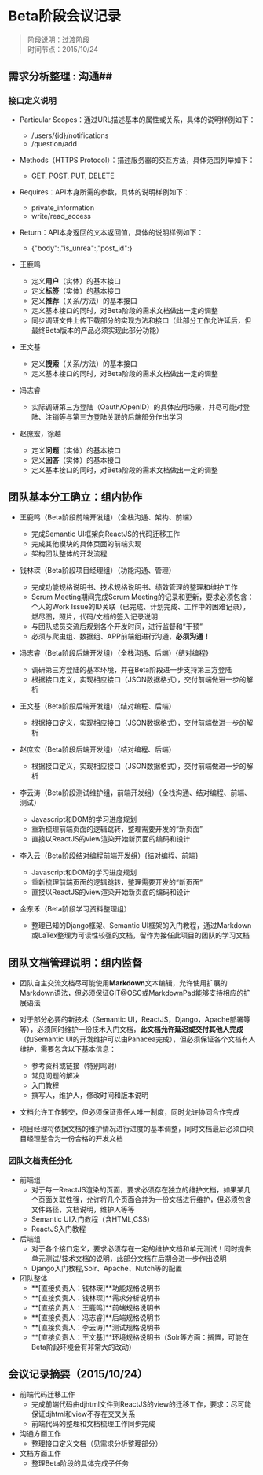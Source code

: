 # Beta阶段会议记录 #

> 阶段说明：过渡阶段  
> 时间节点：2015/10/24
  
## 需求分析整理 : 沟通##

### 接口定义说明 ###
+ Particular Scopes：通过URL描述基本的属性或关系，具体的说明样例如下：
  - /users/{id}/notifications
  - /question/add
+ Methods（HTTPS Protocol）：描述服务器的交互方法，具体范围列举如下：
  - GET, POST, PUT, DELETE
+ Requires：API本身所需的参数，具体的说明样例如下：
  - private_information
  - write/read_access
+ Return：API本身返回的文本返回值，具体的说明样例如下：
  - {"body":,"is_unrea":,"post_id":}

+ 王鹿鸣
	+ 定义**用户**（实体）的基本接口
	+ 定义**标签**（实体）的基本接口
	+ 定义**推荐**（关系/方法）的基本接口
	+ 定义基本接口的同时，对Beta阶段的需求文档做出一定的调整
	+ 同步调研文件上传下载部分的实现方法和接口（此部分工作允许延后，但最终Beta版本的产品必须实现此部分功能）

+ 王文基
	+ 定义**搜索**（关系/方法）的基本接口
	+ 定义基本接口的同时，对Beta阶段的需求文档做出一定的调整

+ 冯志睿
	+ 实际调研第三方登陆（Oauth/OpenID）的具体应用场景，并尽可能对登陆、注销等与第三方登陆关联的后端部分作出学习

+ 赵庶宏，徐越
	+ 定义**问题**（实体）的基本接口
	+ 定义**回答**（实体）的基本接口
	+ 定义基本接口的同时，对Beta阶段的需求文档做出一定的调整

## 团队基本分工确立：组内协作 ##

+ 王鹿鸣（Beta阶段前端开发组）（全栈沟通、架构、前端）
  - 完成Semantic UI框架向ReactJS的代码迁移工作
  - 完成其他模块的具体页面的前端实现
  - 架构团队整体的开发流程

+ 钱林琛（Beta阶段项目经理组）（功能沟通、管理）
  - 完成功能规格说明书、技术规格说明书、绩效管理的整理和维护工作
  - Scrum Meeting期间完成Scrum Meeting的记录和更新，要求必须包含：个人的Work Issue的ID关联（已完成、计划完成、工作中的困难记录），燃尽图，照片，代码/文档的签入记录说明
  - 与团队成员交流后规划各个开发时间，进行监督和“干预”
  - 必须与爬虫组、数据组、APP前端组进行沟通，**必须沟通！**

+ 冯志睿（Beta阶段后端开发组）（全栈沟通、后端）{结对编程}
  - 调研第三方登陆的基本环境，并在Beta阶段进一步支持第三方登陆
  - 根据接口定义，实现相应接口（JSON数据格式），交付前端做进一步的解析

+ 王文基（Beta阶段后端开发组）（结对编程、后端）
  - 根据接口定义，实现相应接口（JSON数据格式），交付前端做进一步的解析

+ 赵庶宏（Beta阶段后端开发组）（结对编程、后端）
  - 根据接口定义，实现相应接口（JSON数据格式），交付前端做进一步的解析

+ 李云涛（Beta阶段测试维护组，前端开发组）（全栈沟通、结对编程、前端、测试）
  - Javascript和DOM的学习进度规划
  - 重新梳理前端页面的逻辑跳转，整理需要开发的“新页面”
  - 直接以ReactJS的view渲染开始新页面的编码和设计

+ 李入云（Beta阶段结对编程前端开发组）{结对编程、前端}
  - Javascript和DOM的学习进度规划
  - 重新梳理前端页面的逻辑跳转，整理需要开发的“新页面”
  - 直接以ReactJS的view渲染开始新页面的编码和设计

+ 金东禾（Beta阶段学习资料整理组）
  - 整理已知的Django框架、Semantic UI框架的入门教程，通过Markdown或LaTex整理为可读性较强的文档，留作为接任此项目的团队的学习文档

## 团队文档管理说明：组内监督 ##
+ 团队自主交流文档尽可能使用**Markdown**文本编辑，允许使用扩展的Markdown语法，但必须保证GIT@OSC或MarkdownPad能够支持相应的扩展语法

+ 对于部分必要的新技术（Semantic UI，ReactJS，Django，Apache部署等等），必须同时维护一份技术入门文档，**此文档允许延迟或交付其他人完成**（如Semantic UI的开发维护可以由Panacea完成），但必须保证各个文档有人维护，需要包含以下基本信息：
  - 参考资料或链接（特别鸣谢）
  - 常见问题的解决
  - 入门教程
  - 撰写人，维护人，修改时间和版本说明

+ 文档允许工作转交，但必须保证责任人唯一制度，同时允许协同合作完成

+ 项目经理将依据文档的维护情况进行进度的基本调整，同时文档最后必须由项目经理整合为一份合格的开发文档

### 团队文档责任分化 ###
+ 前端组
  - 对于每一ReactJS渲染的页面，要求必须存在独立的维护文档，如果某几个页面关联性强，允许将几个页面合并为一份文档进行维护，但必须包含文件路径，文档说明，维护人等等
  - Semantic UI入门教程（含HTML,CSS）
  - ReactJS入门教程
+ 后端组
  - 对于各个接口定义，要求必须存在一定的维护文档和单元测试！同时提供单元测试/技术文档的说明，此部分文档在后期会进一步作出说明
  - Django入门教程,Solr、Apache、Nutch等的配置
+ 团队整体
  - **[直接负责人：钱林琛]**功能规格说明书
  - **[直接负责人：钱林琛]**需求分析说明书
  - **[直接负责人：王鹿鸣]**前端规格说明书
  - **[直接负责人：冯志睿]**后端规格说明书
  - **[直接负责人：李云涛]**测试规格说明书
  - **[直接负责人：王文基]**环境规格说明书（Solr等方面：搁置，可能在Beta阶段环境会有非常大的改动）

## 会议记录摘要（2015/10/24） ##
+ 前端代码迁移工作
  - 完成前端代码由djhtml文件到ReactJS的view的迁移工作，要求：尽可能保证djhtml和view不存在交叉关系
  - 前端代码的整理和文档梳理工作同步完成
+ 沟通方面工作
  - 整理接口定义文档（见需求分析整理部分）
+ 文档方面工作
  - 整理Beta阶段的具体完成子任务
